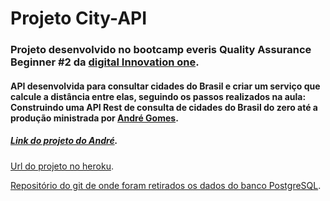 # Projeto City-API

### Projeto desenvolvido no bootcamp everis Quality Assurance Beginner #2 da [digital Innovation one](https://digitalinnovation.one/sign-in).

#### API desenvolvida para consultar cidades do Brasil e criar um serviço que calcule a distância entre elas, seguindo os passos realizados na aula: Construindo uma API Rest de consulta de cidades do Brasil do zero até a produção ministrada por [André Gomes](https://github.com/andrelugomes).

##### [Link do projeto do André](https://github.com/andrelugomes/digital-innovation-one/tree/master/cities-api).

[Url do projeto no heroku](https://api-dio-cities-fabio.herokuapp.com/countries).

[Repositório do git de onde foram retirados os dados do banco PostgreSQL](https://github.com/chinnonsantos/sql-paises-estados-cidades/tree/master/PostgreSQL).

